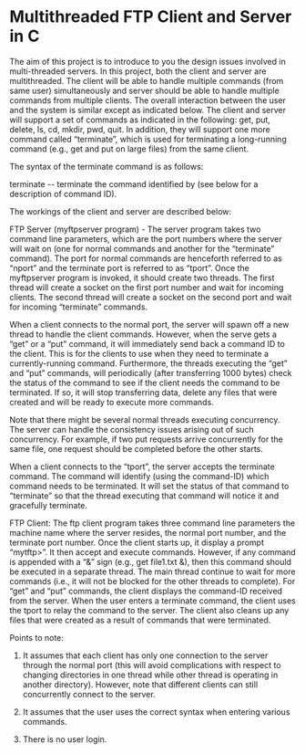 Multithreaded FTP Client and Server in C
=============================================================

The aim of this project is to introduce to you the design issues involved in multi-threaded servers. In this project, both the client and server are multithreaded. The client will be able to handle multiple commands (from same user) simultaneously and server should be able to handle multiple commands from multiple clients. The overall interaction between the user and the system is similar except as indicated below. The client and server will support a set of commands as indicated in the following: get, put, delete, ls, cd, mkdir, pwd, quit. In addition, they will support one more command called “terminate”, which is used for terminating a long-running command (e.g., get and put on large files) from the same client.

The syntax of the terminate command is as follows:

terminate <command-ID> -- terminate the command identified by <command-ID> (see below for a description of command ID).

The workings of the client and server are described below:

FTP Server (myftpserver program) - The server program takes two command line parameters, which are the port numbers where the server will wait on (one for normal commands and another for the “terminate” command). The port for normal commands are henceforth referred to as “nport” and the terminate port is referred to as “tport”. Once the myftpserver program is invoked, it should create two threads. The first thread will create a socket on the first port number and wait for incoming clients. The second thread will create a socket on the second port and wait for incoming “terminate” commands.

When a client connects to the normal port, the server will spawn off a new thread to handle the client commands. However, when the serve gets a “get” or a “put” command, it will immediately send back a command ID to the client. This is for the clients to use when they need to terminate a currently-running command. Furthermore, the threads executing the “get” and “put” commands, will periodically (after transferring 1000 bytes) check the status of the command to see if the client needs the command to be terminated. If so, it will stop transferring data, delete any files that were created and will be ready to execute more commands.

Note that there might be several normal threads executing concurrency. The server can handle the consistency issues arising out of such concurrency. For example, if two put requests arrive concurrently for the same file, one request should be completed before the other starts.

When a client connects to the “tport”, the server accepts the terminate command. The command will identify (using the command-ID) which command needs to be terminated. It will set the status of that command to “terminate” so that the thread executing that command will notice it and gracefully terminate.

FTP Client: The ftp client program takes three command line parameters the machine name where the server resides, the normal port number, and the terminate port number. Once the client starts up, it display a prompt “mytftp>”. It then accept and execute commands. However, if any command is appended with a “&” sign (e.g., get file1.txt &), then this command should be executed in a separate thread. The main thread continue to wait for more commands (i.e., it will not be blocked for the other threads to complete). For “get” and “put” commands, the client displays the command-ID received from the server. When the user enters a terminate command, the client uses the tport to relay the command to the server. The client also cleans up any files that were created as a result of commands that were terminated.


Points to note:

1. It assumes that each client has only one connection to the server through the normal port (this will avoid complications with respect to changing directories in one thread while other thread is operating in another directory). However, note that different clients can still concurrently connect to the server.
 
2. It assumes that the user uses the correct syntax when entering various commands.

3. There is no user login.
